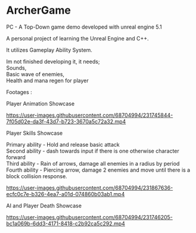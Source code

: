 # ArcherGame
PC - A Top-Down game demo developed with unreal engine 5.1

A personal project of learning the Unreal Engine and C++.

It utilizes Gameplay Ability System.

Im not finished developing it, it needs;\
Sounds,\
Basic wave of enemies,\
Health and mana regen for player

Footages : 

Player Animation Showcase


https://user-images.githubusercontent.com/68704994/231745844-7f05d02e-da3f-43d7-b723-3670a5c72a32.mp4


Player Skills Showcase

Primary ability - Hold and release basic attack\
Second ability - dash towards input if there is one otherwise character forward\
Third ability - Rain of arrows, damage all enemies in a radius by period\
Fourth ability - Piercing arrow, damage 2 enemies and move until there is a block collision response.



https://user-images.githubusercontent.com/68704994/231867636-ecfc0c7e-b326-4ea7-a01d-074860b03ab1.mp4




AI and Player Death Showcase




https://user-images.githubusercontent.com/68704994/231746205-bc1a069b-6dd3-4171-8418-c2b92ca5c292.mp4

